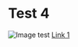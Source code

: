 # Test 4

![Image test](https://th.bing.com/th/id/OIP.A71jiDtj9ygFHCxt5KVz5QHaHa?w=175&h=180&c=7&r=0&o=5&dpr=2.5&pid=1.7)
[Link 1](army.com)